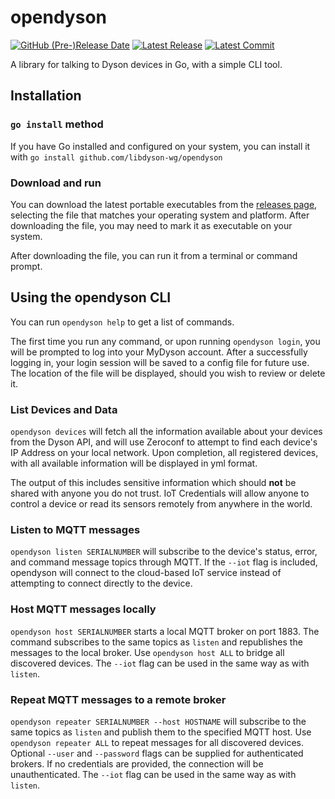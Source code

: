 # opendyson

[![GitHub (Pre-)Release Date](https://img.shields.io/github/release-date-pre/libdyson-wg/opendyson)](https://github.com/libdyson-wg/opendyson/releases/)
[![Latest Release](https://badgen.net/github/release/libdyson-wg/opendyson)](https://github.com/libdyson-wg/opendyson/releases/)
[![Latest Commit](https://badgen.net/github/last-commit/libdyson-wg/opendyson/main)](https://github.com/libdyson-wg/opendyson/commit/HEAD)

A library for talking to Dyson devices in Go, with a simple CLI tool.

## Installation

### `go install` method

If you have Go installed and configured on your system, you can install it with `go install github.com/libdyson-wg/opendyson` 

### Download and run

You can download the latest portable executables from the [releases page](https://github.com/libdyson-wg/opendyson/releases), selecting the
file that matches your operating system and platform. After downloading the file, you may need to mark it as executable on your system.

After downloading the file, you can run it from a terminal or command prompt.

## Using the opendyson CLI

You can run `opendyson help` to get a list of commands.

The first time you run any command, or upon running `opendyson login`, you will be prompted to log into your MyDyson account. After a
successfully logging in, your login session will be saved to a config file for future use. The location of the file will be displayed,
should you wish to review or delete it.

### List Devices and Data

`opendyson devices` will fetch all the information available about your devices from the Dyson API, and will use Zeroconf to attempt to
find each device's IP Address on your local network. Upon completion, all registered devices, with all available information will be
displayed in yml format. 

The output of this includes sensitive information which should **not** be shared with anyone you do not trust. IoT Credentials will allow
anyone to control a device or read its sensors remotely from anywhere in the world.

### Listen to MQTT messages

`opendyson listen SERIALNUMBER` will subscribe to the device's status, error, and command message topics through MQTT. If the `--iot` flag
is included, opendyson will connect to the cloud-based IoT service instead of attempting to connect directly to the device.

### Host MQTT messages locally

`opendyson host SERIALNUMBER` starts a local MQTT broker on port 1883. The command subscribes to the same topics as `listen` and republishes
the messages to the local broker. Use `opendyson host ALL` to bridge all discovered devices. The `--iot` flag can be used in the same way as
with `listen`.

### Repeat MQTT messages to a remote broker

`opendyson repeater SERIALNUMBER --host HOSTNAME` will subscribe to the same
topics as `listen` and publish them to the specified MQTT host. Use
`opendyson repeater ALL` to repeat messages for all discovered devices. Optional
`--user` and `--password` flags can be supplied for authenticated brokers. If no
credentials are provided, the connection will be unauthenticated. The `--iot`
flag can be used in the same way as with `listen`.
